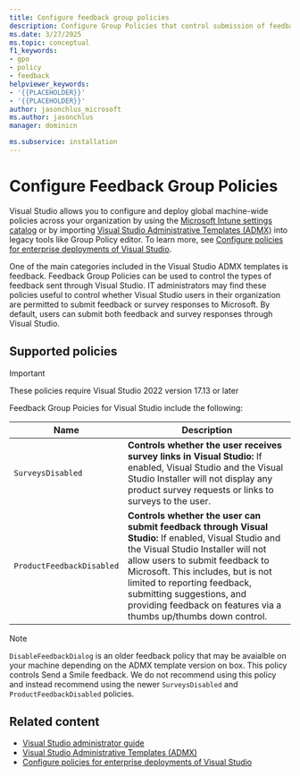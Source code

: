 ```yaml
---
title: Configure feedback group policies
description: Configure Group Policies that control submission of feedback and survey responses for enterprise deployments of Visual Studio.
ms.date: 3/27/2025
ms.topic: conceptual
f1_keywords:
- gpo
- policy
- feedback
helpviewer_keywords:
- '{{PLACEHOLDER}}'
- '{{PLACEHOLDER}}'
author: jasonchlus_microsoft
ms.author: jasonchlus
manager: dominicn

ms.subservice: installation
---
```

# Configure Feedback Group Policies

Visual Studio allows you to configure and deploy global machine-wide policies across your organization by using the [Microsoft Intune settings catalog](/mem/intune/configuration/settings-catalog) or by importing [Visual Studio Administrative Templates (ADMX)](administrative-templates.md) into legacy tools like Group Policy editor. To learn more, see [Configure policies for enterprise deployments of Visual Studio](configure-policies-for-enterprise-deployments.md).

One of the main categories included in the Visual Studio ADMX templates is feedback. Feedback Group Policies can be used to control the types of feedback sent through Visual Studio. IT administrators may find these policies useful to control whether Visual Studio users in their organization are permitted to submit feedback or survey responses to Microsoft. By default, users can submit both feedback and survey responses through Visual Studio.

## Supported policies

> [!IMPORTANT]
> These policies require Visual Studio 2022 version 17.13 or later

Feedback Group Poicies for Visual Studio include the following:

| **Name**                         | **Description**                                               |
|----------------------------------|---------------------------------------------------------------|
| `SurveysDisabled`                | **Controls whether the user receives survey links in Visual Studio:** If enabled, Visual Studio and the Visual Studio Installer will not display any product survey requests or links to surveys to the user. |
| `ProductFeedbackDisabled`        | **Controls whether the user can submit feedback through Visual Studio:** If enabled, Visual Studio and the Visual Studio Installer will not allow users to submit feedback to Microsoft. This includes, but is not limited to reporting feedback, submitting suggestions, and providing feedback on features via a thumbs up/thumbs down control. |

   > [!NOTE]
   > `DisableFeedbackDialog` is an older feedback policy that may be avaialble on your machine depending on the ADMX template version on box. This policy controls Send a Smile feedback. We do not recommend using this policy and instead recommend using the newer `SurveysDisabled` and `ProductFeedbackDisabled` policies.

## Related content

* [Visual Studio administrator guide](../install/visual-studio-administrator-guide.md)
* [Visual Studio Administrative Templates (ADMX)](administrative-templates.md)
* [Configure policies for enterprise deployments of Visual Studio](configure-policies-for-enterprise-deployments.md) 
